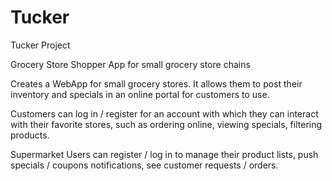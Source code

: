 # Tucker
Tucker Project


Grocery Store Shopper App for small grocery store chains

Creates a WebApp for small grocery stores. It allows them to post their inventory and specials in an online portal for customers to use.

Customers can log in / register for an account with which they can interact with their favorite stores, such as ordering online, viewing specials, filtering products.


Supermarket Users can register / log in to manage their product lists, push specials / coupons notifications, see customer requests / orders. 





